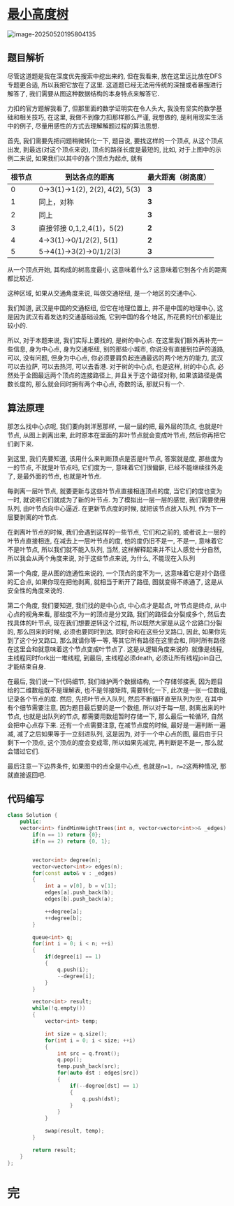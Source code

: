 # [最小高度树](https://leetcode.cn/problems/minimum-height-trees/)

![image-20250520195804135](https://md-wind.oss-cn-nanjing.aliyuncs.com/md/20250520195804308.png)

## 题目解析

尽管这道题是我在深度优先搜索中挖出来的, 但在我看来, 放在这里远比放在DFS专题更合适, 所以我把它放在了这里. 这道题已经无法用传统的深搜或者暴搜进行解答了, 我们需要从图这种数据结构的本身特点来解答它.

力扣的官方题解我看了, 但那里面的数学证明实在令人头大, 我没有坚实的数学基础和相关技巧, 在这里, 我做不到像力扣那样那么严谨, 我想做的, 是利用现实生活中的例子, 尽量用感性的方式去理解解题过程的算法思想.

首先, 我们需要先把问题稍微转化一下, 题目说, 要找这样的一个顶点, 从这个顶点出发, 到最远(对这个顶点来说), 顶点的路径长度是最短的, 比如, 对于上图中的示例二来说, 如果我们以其中的各个顶点为起点, 就有

| 根节点 | 到达各点的距离                | 最大距离（树高度） |
| ------ | ----------------------------- | ------------------ |
| 0      | 0→3(1)→1(2), 2(2), 4(2), 5(3) | **3**              |
| 1      | 同上，对称                    | **3**              |
| 2      | 同上                          | **3**              |
| 3      | 直接邻接 0,1,2,4(1)，5(2)     | **2**              |
| 4      | 4→3(1)→0/1/2(2), 5(1)         | **2**              |
| 5      | 5→4(1)→3(2)→0/1/2(3)          | **3**              |

从一个顶点开始, 其构成的树高度最小, 这意味着什么? 这意味着它到各个点的距离都比较近.

这种区域, 如果从交通角度来说, 叫做交通枢纽, 是一个地区的交通中心.

我们知道, 武汉是中国的交通枢纽, 但它在地理位置上, 并不是中国的地理中心, 这是因为武汉有着发达的交通基础设施, 它到中国的各个地区, 所花费的代价都是比较小的.

所以, 对于本题来说, 我们实际上要找的, 是树的中心点.  在这里我们额外再补充一些信息, 身为中心点, 身为交通枢纽, 别的那些小城市, 你说没有直接到拉萨的道路, 可以, 没有问题, 但身为中心点, 你必须要肩负起连通最远的两个地方的能力, 武汉可以去拉萨, 可以去热河, 可以去香港. 对于树的中心点, 也是这样, 树的中心点, 必然处于全图最远两个顶点的连接路径上, 并且关于这个路径对称, 如果该路径是偶数长度的, 那么就会同时拥有两个中心点, 奇数的话, 那就只有一个.

## 算法原理

那怎么找中心点呢, 我们要向剥洋葱那样, 一层一层的把, 最外层的顶点, 也就是叶节点, 从图上剥离出来, 此时原本在里面的非叶节点就会变成叶节点, 然后你再把它们剥下来.

到这里, 我们先要知道, 该用什么来判断顶点是否是叶节点, 答案就是度, 那些度为一的节点, 不就是叶节点吗, 它们度为一, 意味着它们很偏僻, 已经不能继续往外走了, 是最外面的节点, 也就是叶节点.

每剥离一层叶节点, 就要更新与这些叶节点直接相连顶点的度, 当它们的度也变为一时, 就说明它们就成为了新的叶节点.  为了模拟出一层一层的感觉, 我们需要使用队列, 由叶节点向中心逼近. 在更新节点度的时候, 就把该节点放入队列, 作为下一层要剥离的叶节点.

在剥离叶节点的时候, 我们会遇到这样的一些节点, 它们和之前的, 或者说上一层的叶节点直接相连, 在减去上一层叶节点的度, 他的度仍旧不是一, 不是一, 意味着它不是叶节点, 所以我们就不能入队列, 当然, 这样解释起来并不让人感觉十分自然, 所以我会从两个角度来说, 对于这些节点来说, 为什么, 不能现在入队列

第一个角度, 是从图的连通性来说的, 一个顶点的度不为一, 这意味着它是对个路径的汇合点, 如果你现在把他剥离, 就相当于断开了路径, 图就变得不练通了, 这是从安全性的角度来说的.

第二个角度, 我们要知道, 我们找的是中心点, 中心点才是起点, 叶节点是终点, 从中心点的视角来看, 那些度不为一的顶点是分叉路, 我们的路径会分裂成多个, 然后去找具体的叶节点, 现在我们想要逆转这个过程, 所以既然大家是从这个岔路口分裂的, 那么回来的时候, 必须也要同时到达, 同时会和在这些分叉路口, 因此, 如果你先到了这个分叉路口, 那么就请你等一等, 等其它所有路径在这里会和, 同时所有路径在这里会和就意味着这个节点变成叶节点了. 这是从逻辑角度来说的. 就像是线程, 主线程同时fork出一堆线程, 到最后, 主线程必须death, 必须让所有线程join自己, 才能结束自身.

在最后, 我们说一下代码细节, 我们维护两个数据结构, 一个存储邻接表, 因为题目给的二维数组既不是理解表, 也不是邻接矩阵, 需要转化一下, 此次是一张一位数组, 记录各个节点的度. 然后, 先把叶节点入队列, 然后不断循环直至队列为空,  在其中有个细节需要注意, 因为题目最后要的是一个数组, 所以对于每一层, 剥离出来的叶节点, 也就是出队列的节点, 都需要用数组暂时存储一下, 那么最后一轮循环, 自然会把中心点存下来.    还有一个点需要注意, 在减节点度的时候, 最好是一遍判断一遍减, 减了之后如果等于一立刻进队列, 这是因为, 对于一个中心点的图, 最后由于只剩下一个顶点, 这个顶点的度会变成零, 所以如果先减完, 再判断是不是一, 那么就会错过它们.

最后注意一下边界条件, 如果图中的点全是中心点, 也就是`n=1, n=2`这两种情况, 那就直接返回吧.

## 代码编写

```cpp
class Solution {
    public:
    vector<int> findMinHeightTrees(int n, vector<vector<int>>& _edges) {
        if(n == 1) return {0};
        if(n == 2) return {0, 1}; 


        vector<int> degree(n);
        vector<vector<int>> edges(n);
        for(const auto& v : _edges)
        {
            int a = v[0], b = v[1];
            edges[a].push_back(b);
            edges[b].push_back(a);

            ++degree[a];
            ++degree[b];
        }

        queue<int> q;
        for(int i = 0; i < n; ++i)
        {
            if(degree[i] == 1)
            {
                q.push(i);
                --degree[i];
            }
        }

        vector<int> result;
        while(!q.empty())
        {
            vector<int> temp;

            int size = q.size();
            for(int i = 0; i < size; ++i)
            {
                int src = q.front();
                q.pop();
                temp.push_back(src);
                for(auto dst : edges[src])
                {
                    if(--degree[dst] == 1)
                    {
                        q.push(dst);
                    }
                }
            }

            swap(result, temp);
        }

        return result;
    }
};
```

 # 完

